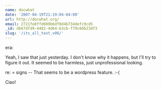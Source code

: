 ```yaml
---
name: docwhat
date: '2007-04-19T21:19:04-04:00'
url: http://docwhat.org/
email: 2721fe8ffd609b6df0d4b734defc9cd5
_id: db67dfd9-4482-4d64-b3cb-f79c66b23df3
slug: '/its_all_text_v06/'
---
```


era:

Yeah, I saw that just yesterday. I don't know why it happens, but I'll try to
figure it out. It seemed to be harmless, just unprofessional looking.

re: = signs -- That seems to be a wordpress feature. :-(

Ciao!

